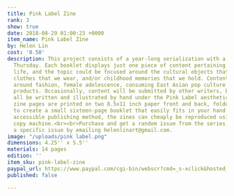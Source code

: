 ```yaml
---
title: Pink Label Zine
rank: 3
show: true
date: 2018-08-29 01:00:23 +0000
item_name: Pink Label Zine
by: Helen Lin
cost: '0.50'
description: This project consists of a year-long serialization with a new issue every
  Thursday. Each booklet displays just one piece of content pertaining to everyday
  life, and the topic could be focused around the cultural objects that we consume,
  clothes that we wear, and/or childhood memories that we hold. Content usually revolves
  around fashion, female adolescence, consuming East Asian pop culture or cultural
  products. Occasionally, content will be submitted by other writers, but they will
  all be written and illustrated by hand under the Pink Label aesthetic.&nbsp;The
  zine pages are printed on two 8.5x11 inch paper front and back, folded, and cut
  to create a small sixteen-page booklet that easily fits in your hand. With this
  accessible publishing method, the zines can cheaply be reproduced using a standard
  copy machine.<br><br>Purchase and get a random issue from the series, or request
  a specific issue by emailing helenlinart@gmail.com.
image: "/uploads/pink label.png"
dimensions: 4.25'' x 5.5''
materials: 14 pages
edition: ''
item_sku: pink-label-zine
paypal_url: https://www.paypal.com/cgi-bin/webscr?cmd=_s-xclick&hosted_button_id=W6CEP9VKK6FSL
published: false

---
```

